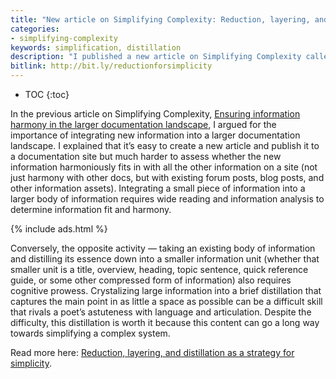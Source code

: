 ```yaml
---
title: "New article on Simplifying Complexity: Reduction, layering, and distillation as a strategy for simplicity"
categories:
- simplifying-complexity
keywords: simplification, distillation
description: "I published a new article on Simplifying Complexity called <a href='https://idratherbewriting.com/simplifying-complexity/reduction-layering-distillation.html'>Reduction, layering, and distillation as a strategy for simplicity</a>. It's all about how reduction and distillation of information helps reduce complexity for users."
bitlink: http://bit.ly/reductionforsimplicity
---
```


* TOC
{:toc}

In the previous article on Simplifying Complexity, [Ensuring information harmony in the larger documentation landscape](/simplifying-complexity/ensuring-information-harmony-in-the-larger-documentation-landscape.html), I argued for the importance of integrating new information into a larger documentation landscape. I explained that it’s easy to create a new article and publish it to a documentation site but much harder to assess whether the new information harmoniously fits in with all the other information on a site (not just harmony with other docs, but with existing forum posts, blog posts, and other information assets). Integrating a small piece of information into a larger body of information requires wide reading and information analysis to determine information fit and harmony.

{% include ads.html %}

Conversely, the opposite activity &mdash; taking an existing body of information and distilling its essence down into a smaller information unit (whether that smaller unit is a title, overview, heading, topic sentence, quick reference guide, or some other compressed form of information) also requires cognitive prowess. Crystalizing large information into a brief distillation that captures the main point in as little a space as possible can be a difficult skill that rivals a poet’s astuteness with language and articulation. Despite the difficulty, this distillation is worth it because this content can go a long way towards simplifying a complex system.

Read more here: <a href='https://idratherbewriting.com/simplifying-complexity/reduction-layering-distillation.html'>Reduction, layering, and distillation as a strategy for simplicity</a>.
